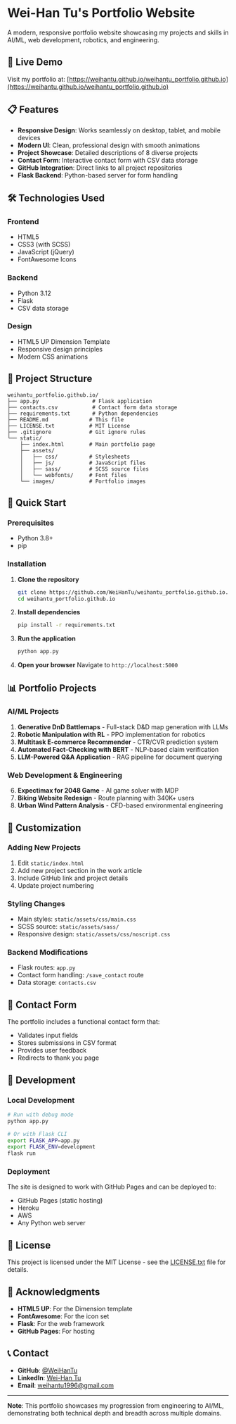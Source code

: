 # Wei-Han Tu's Portfolio Website

A modern, responsive portfolio website showcasing my projects and skills in AI/ML, web development, robotics, and engineering.

## 🚀 Live Demo

Visit my portfolio at: [https://weihantu.github.io/weihantu_portfolio.github.io](https://weihantu.github.io/weihantu_portfolio.github.io)

## 📋 Features

- **Responsive Design**: Works seamlessly on desktop, tablet, and mobile devices
- **Modern UI**: Clean, professional design with smooth animations
- **Project Showcase**: Detailed descriptions of 8 diverse projects
- **Contact Form**: Interactive contact form with CSV data storage
- **GitHub Integration**: Direct links to all project repositories
- **Flask Backend**: Python-based server for form handling

## 🛠️ Technologies Used

### Frontend
- HTML5
- CSS3 (with SCSS)
- JavaScript (jQuery)
- FontAwesome Icons

### Backend
- Python 3.12
- Flask
- CSV data storage

### Design
- HTML5 UP Dimension Template
- Responsive design principles
- Modern CSS animations

## 📁 Project Structure

```
weihantu_portfolio.github.io/
├── app.py                 # Flask application
├── contacts.csv           # Contact form data storage
├── requirements.txt       # Python dependencies
├── README.md             # This file
├── LICENSE.txt           # MIT License
├── .gitignore            # Git ignore rules
└── static/
    ├── index.html        # Main portfolio page
    ├── assets/
    │   ├── css/          # Stylesheets
    │   ├── js/           # JavaScript files
    │   ├── sass/         # SCSS source files
    │   └── webfonts/     # Font files
    └── images/           # Portfolio images
```

## 🚀 Quick Start

### Prerequisites
- Python 3.8+
- pip

### Installation

1. **Clone the repository**
   ```bash
   git clone https://github.com/WeiHanTu/weihantu_portfolio.github.io.git
   cd weihantu_portfolio.github.io
   ```

2. **Install dependencies**
   ```bash
   pip install -r requirements.txt
   ```

3. **Run the application**
   ```bash
   python app.py
   ```

4. **Open your browser**
   Navigate to `http://localhost:5000`

## 📊 Portfolio Projects

### AI/ML Projects
1. **Generative DnD Battlemaps** - Full-stack D&D map generation with LLMs
2. **Robotic Manipulation with RL** - PPO implementation for robotics
3. **Multitask E-commerce Recommender** - CTR/CVR prediction system
4. **Automated Fact-Checking with BERT** - NLP-based claim verification
5. **LLM-Powered Q&A Application** - RAG pipeline for document querying

### Web Development & Engineering
6. **Expectimax for 2048 Game** - AI game solver with MDP
7. **Biking Website Redesign** - Route planning with 340K+ users
8. **Urban Wind Pattern Analysis** - CFD-based environmental engineering

## 🎨 Customization

### Adding New Projects
1. Edit `static/index.html`
2. Add new project section in the work article
3. Include GitHub link and project details
4. Update project numbering

### Styling Changes
- Main styles: `static/assets/css/main.css`
- SCSS source: `static/assets/sass/`
- Responsive design: `static/assets/css/noscript.css`

### Backend Modifications
- Flask routes: `app.py`
- Contact form handling: `/save_contact` route
- Data storage: `contacts.csv`

## 📧 Contact Form

The portfolio includes a functional contact form that:
- Validates input fields
- Stores submissions in CSV format
- Provides user feedback
- Redirects to thank you page

## 🔧 Development

### Local Development
```bash
# Run with debug mode
python app.py

# Or with Flask CLI
export FLASK_APP=app.py
export FLASK_ENV=development
flask run
```

### Deployment
The site is designed to work with GitHub Pages and can be deployed to:
- GitHub Pages (static hosting)
- Heroku
- AWS
- Any Python web server

## 📝 License

This project is licensed under the MIT License - see the [LICENSE.txt](LICENSE.txt) file for details.

## 🙏 Acknowledgments

- **HTML5 UP**: For the Dimension template
- **FontAwesome**: For the icon set
- **Flask**: For the web framework
- **GitHub Pages**: For hosting

## 📞 Contact

- **GitHub**: [@WeiHanTu](https://github.com/WeiHanTu)
- **LinkedIn**: [Wei-Han Tu](https://www.linkedin.com/in/weihantu)
- **Email**: weihantu1996@gmail.com

---

**Note**: This portfolio showcases my progression from engineering to AI/ML, demonstrating both technical depth and breadth across multiple domains.
